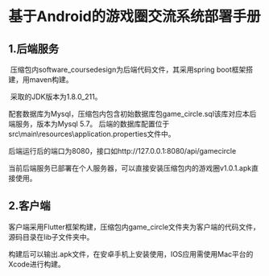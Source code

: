 # 基于Android的游戏圈交流系统部署手册

## 1.后端服务

​	压缩包内software_coursedesign为后端代码文件，其采用spring boot框架搭建，用maven构建。

​	采取的JDK版本为1.8.0_211。

​	配套数据库为Mysql，压缩包内包含初始数据库包game_circle.sql该库对应本后端服务，版本为Mysql 5.7。 后端的数据库配置位于src\main\resources\application.properties文件中。

​	后端运行后的端口为8080，接口如http://127.0.0.1:8080/api/gamecircle

​	当前后端服务已部署在个人服务器，可以直接安装压缩包内的游戏圈v1.0.1.apk直接使用。

## 2.客户端

​	客户端采用Flutter框架构建，压缩包内game_circle文件夹为客户端的代码文件，源码目录在lib子文件夹中。

​	构建后可以输出.apk文件，在安卓手机上安装使用，IOS应用需使用Mac平台的Xcode进行构建。

